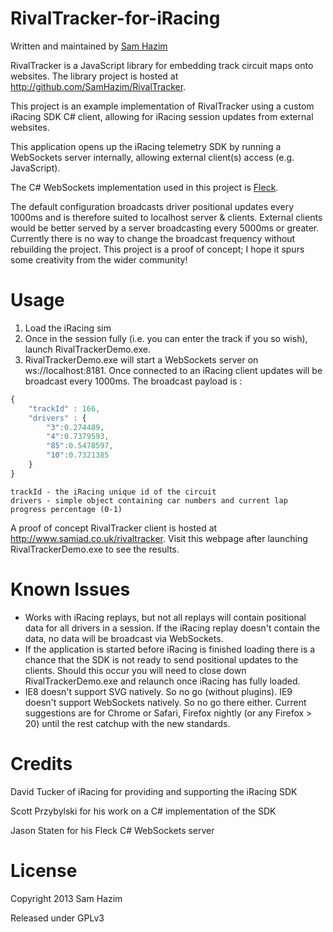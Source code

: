 RivalTracker-for-iRacing
========================
Written and maintained by [Sam Hazim](https://twitter.com/SamHazim)

RivalTracker is a JavaScript library for embedding track circuit maps onto websites.  The library project is hosted at http://github.com/SamHazim/RivalTracker.

This project is an example implementation of RivalTracker using a custom iRacing SDK C# client, allowing for iRacing session updates from external websites.

This application opens up the iRacing telemetry SDK by running a WebSockets server internally, allowing external client(s) access (e.g. JavaScript).

The C# WebSockets implementation used in this project is [Fleck](https://github.com/statianzo/Fleck).

The default configuration broadcasts driver positional updates every 1000ms and is therefore suited to localhost server & clients.  External clients would be better served by a server broadcasting every 5000ms or greater.  Currently there is no way to change the broadcast frequency without rebuilding the project.  This project is a proof of concept; I hope it spurs some creativity from the wider community!

Usage
=====
1. Load the iRacing sim
2. Once in the session fully (i.e. you can enter the track if you so wish), launch RivalTrackerDemo.exe.
3. RivalTrackerDemo.exe will start a WebSockets server on ws://localhost:8181.  Once connected to an iRacing client updates will be broadcast every 1000ms.  The broadcast payload is :

```javascript
{
    "trackId" : 166,
    "drivers" : {
        "3":0.274489,
        "4":0.7379593,    
        "85":0.5478597,    
        "10":0.7321385
    }  
}
```
```
trackId - the iRacing unique id of the circuit
drivers - simple object containing car numbers and current lap progress percentage (0-1)
```

A proof of concept RivalTracker client is hosted at http://www.samiad.co.uk/rivaltracker.  Visit this webpage after launching RivalTrackerDemo.exe to see the results.

Known Issues
============
* Works with iRacing replays, but not all replays will contain positional data for all drivers in a session.  If the iRacing replay doesn't contain the data, no data will be broadcast via WebSockets.
* If the application is started before iRacing is finished loading there is a chance that the SDK is not ready to send positional updates to the clients.  Should this occur you will need to close down RivalTrackerDemo.exe and relaunch once iRacing has fully loaded.
* IE8 doesn't support SVG natively.  So no go (without plugins).  IE9 doesn't support WebSockets natively.  So no go there either.  Current suggestions are for Chrome or Safari, Firefox nightly (or any Firefox > 20) until the rest catchup with the new standards.

Credits
=======
David Tucker of iRacing for providing and supporting the iRacing SDK

Scott Przybylski for his work on a C# implementation of the SDK

Jason Staten for his Fleck C# WebSockets server

License
=======
Copyright 2013 Sam Hazim

Released under GPLv3

